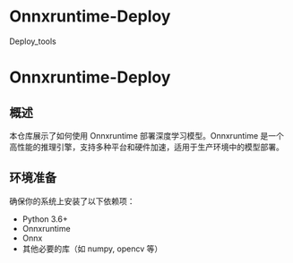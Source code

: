 # Onnxruntime-Deploy
Deploy_tools
# Onnxruntime-Deploy

## 概述

本仓库展示了如何使用 Onnxruntime 部署深度学习模型。Onnxruntime 是一个高性能的推理引擎，支持多种平台和硬件加速，适用于生产环境中的模型部署。



## 环境准备

确保你的系统上安装了以下依赖项：

- Python 3.6+
- Onnxruntime
- Onnx
- 其他必要的库（如 numpy, opencv 等）


